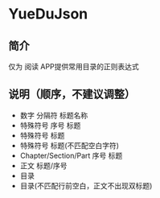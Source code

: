 # YueDuJson
## 简介
仅为 阅读 APP提供常用目录的正则表达式

## 说明（顺序，不建议调整）

- 数字 分隔符 标题名称
- 特殊符号 序号 标题
- 特殊符号 标题
- 特殊符号 标题(不匹配空白字符)
- Chapter/Section/Part 序号 标题
- 正文 标题/序号
- 目录
- 目录(不匹配行前空白，正文不出现双标题)